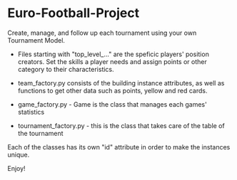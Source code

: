 # Euro-Football-Project
Create, manage, and follow up each tournament using your own Tournament Model.

- Files starting with "top_level_..." are the speficic players' position creators. Set the skills a player needs and assign points or other category to their characteristics.

- team_factory.py consists of the building instance attributes, as well as functions to get other data such as points, yellow and red cards.

- game_factory.py - Game is the class that manages each games' statistics

- tournament_factory.py - this is the class that takes care of the table of the tournament

Each of the classes has its own "id" attribute in order to make the instances unique.

Enjoy!
